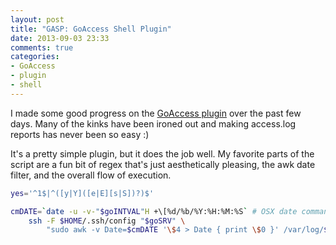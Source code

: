 ```yaml
---
layout: post
title: "GASP: GoAccess Shell Plugin"
date: 2013-09-03 23:33
comments: true
categories: 
- GoAccess
- plugin
- shell
---
```

I made some good progress on the [GoAccess plugin](https://github.com/nhoag/goaccess-plugin) over the past few days. Many of the kinks have been ironed out and making access.log reports has never been so easy :)

It's a pretty simple plugin, but it does the job well. My favorite parts of the script are a fun bit of regex that's just aesthetically pleasing, the awk date filter, and the overall flow of execution.

``` bash Fun Regex
yes='^1$|^([y|Y]([e|E][s|S])?)$'
```

``` bash awk Date Filter
cmDATE=`date -u -v-"$goINTVAL"H +\[%d/%b/%Y:%H:%M:%S` # OSX date command format (-v).
    ssh -F $HOME/.ssh/config "$goSRV" \
        "sudo awk -v Date=$cmDATE '\$4 > Date { print \$0 }' /var/log/$tech/$file"
```
